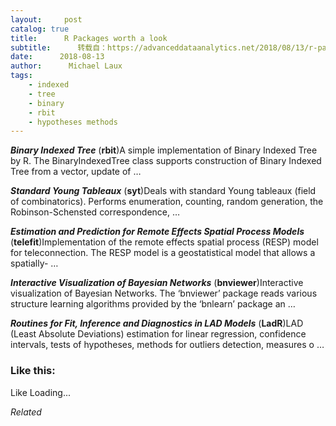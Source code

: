 ```yaml
---
layout:     post
catalog: true
title:      R Packages worth a look
subtitle:      转载自：https://advanceddataanalytics.net/2018/08/13/r-packages-worth-a-look-1241/
date:      2018-08-13
author:      Michael Laux
tags:
    - indexed
    - tree
    - binary
    - rbit
    - hypotheses methods
---
```


***Binary Indexed Tree*** (**rbit**)A simple implementation of Binary Indexed Tree by R. The BinaryIndexedTree class supports construction of Binary Indexed Tree from a vector, update of …

***Standard Young Tableaux*** (**syt**)Deals with standard Young tableaux (field of combinatorics). Performs enumeration, counting, random generation, the Robinson-Schensted correspondence, …

***Estimation and Prediction for Remote Effects Spatial Process Models*** (**telefit**)Implementation of the remote effects spatial process (RESP) model for teleconnection. The RESP model is a geostatistical model that allows a spatially- …

***Interactive Visualization of Bayesian Networks*** (**bnviewer**)Interactive visualization of Bayesian Networks. The ‘bnviewer’ package reads various structure learning algorithms provided by the ‘bnlearn’ package an …

***Routines for Fit, Inference and Diagnostics in LAD Models*** (**LadR**)LAD (Least Absolute Deviations) estimation for linear regression, confidence intervals, tests of hypotheses, methods for outliers detection, measures o …





### Like this:

Like Loading...


*Related*

